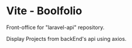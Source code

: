 # Vite - Boolfolio

Front-office for "laravel-api" repository. 

Display Projects from backEnd's api using axios. 

